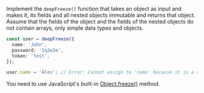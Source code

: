 
Implement the `deepFreeze()` function that takes an object as input and makes it, its fields and all nested objects immutable and returns that object.
Assume that the fields of the object and the fields of the nested objects do not contain arrays, only simple data types and objects.

```typescript
const user = deepFreeze({
  name: 'John',
  password: '1q2w3e',
  token: 'test',
});

user.name = 'Alex'; // Error: Cannot assign to 'name' because it is a read-only property.
```

You need to use JavaScript's built-in [Object.freeze()](https://developer.mozilla.org/docs/Web/JavaScript/Reference/Global_Objects/Object/freeze) method.